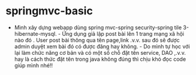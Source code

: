 # springmvc-basic
- Mình xây dựng webapp dùng spring mvc-spring security-spring tile 3-hibernate-mysql. - Ứng dụng giả lập post bài lên 1 trang mạng xã hội nào đó . User post bài thông qua tên page,link .v.v. sau đó sẽ được admin duyệt xem bài đó có được đăng hay không. - Do mình tự học với lại làm chức năng cơ bản và có một số chỗ đặt tên service, DAO ,.v.v. hay là cách thức đặt tên trong java không đúng thì chịu khó đọc code giúp mình nhé!!